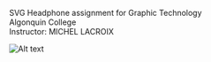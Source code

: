 SVG Headphone assignment for Graphic Technology </br>
Algonquin College </br>
Instructor: MICHEL LACROIX </br>

![Alt text](https://lh3.googleusercontent.com/lk3itfuKqrgLy7L4iMthR5ujE7ib_CeEW4PN1Ir59d9I9m8bqfL2z0klC-N0Z2zJ1qcammFGCpilvMzFlpJl_XMRCa_V-GnAlLG3fo3ZIKJfmXp9UCFZsRW2Rr6WIrkL7yTQtg=w608-h503-no "Final Ass for Graphic Tech")
